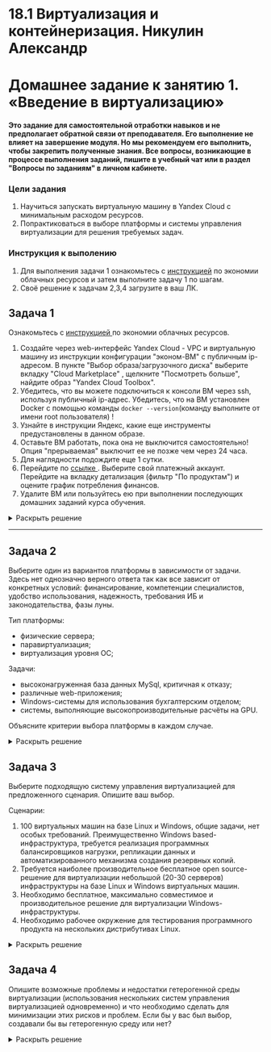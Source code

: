 # 18.1 Виртуализация и контейнеризация.  Никулин Александр
# Домашнее задание к занятию 1.  «Введение в виртуализацию»

#### Это задание для самостоятельной отработки навыков и не предполагает обратной связи от преподавателя. Его выполнение не влияет на завершение модуля. Но мы рекомендуем его выполнить, чтобы закрепить полученные знания.  Все вопросы, возникающие в процессе выполнения заданий, пишите в учебный чат или в раздел "Вопросы по заданиям" в личном кабинете.

### Цели задания
1. Научиться запускать виртуальную машину в Yandex Cloud с минимальным расходом ресурсов.
2. Попрактиковаться в выборе платформы  и системы управления виртуализации для решения требуемых задач.

### Инструкция к выполению

1. Для выполнения задачи 1 ознакомьтесь с [инструкцией](https://github.com/netology-code/devops-materials/blob/master/cloudwork.MD) по экономии облачных ресурсов и затем выполните задачу 1 по шагам.
2. Своё решение к задачам 2,3,4 загрузите  в ваш ЛК.
   
## Задача 1

Ознакомьтесь с [инструкцией ](https://github.com/netology-code/devops-materials/blob/master/cloudwork.MD) по экономии облачных ресурсов.

1. Создайте через web-интерфейс Yandex Cloud - VPC и виртуальную машину из инструкции конфигурации "эконом-ВМ" с публичным ip-адресом. В пункте "Выбор образа/загрузочного диска" выберите вкладку "Cloud Marketplace" , щелкните "Посмотреть больше", найдите образ "Yandex Cloud Toolbox".
2. Убедитесь, что вы можете подключиться к консоли ВМ через ssh, используя публичный ip-адрес. Убедитесь, что на ВМ установлен Docker с помощью команды ```docker --version```(команду выполните от имени root пользователя) !
3. Узнайте в инструкции Яндекс, какие еще инструменты предустановлены в данном образе.
4. Оставьте ВМ работать, пока она не выключится самостоятельно! Опция "прерываемая" выключит ее не позже чем через 24 часа. 
5. Для наглядности подождите еще 1 сутки.
6. Перейдите по [ссылке ](https://console.cloud.yandex.ru/billing?section=accounts). Выберите свой платежный аккаунт. Перейдите на вкладку детализация (фильтр "По продуктам") и оцените график потребления финансов.
7. Удалите ВМ или пользуйтесь ею при выполнении последующих домашних заданий курса обучения.

<details>
  <summary>Раскрыть решение</summary>

  - ![image](https://github.com/ADNikulin/netology/assets/44374132/000ea356-845f-45c6-88d8-8727c5334b2a)
  - ![image](https://github.com/ADNikulin/netology/assets/44374132/5d543777-bad2-453a-bb33-a9a31d2fb16b)
  - установка докера
    ```bash
    #!/bin/bash

    # Add Docker's official GPG key:
    sudo apt-get update &&
    sudo apt-get install ca-certificates curl gnupg -y &&
    sudo install -m 0755 -d /etc/apt/keyrings &&
    curl -fsSL https://download.docker.com/linux/ubuntu/gpg | sudo gpg --dearmor -o /etc/apt/keyrings/docker.gpg &&
    sudo chmod a+r /etc/apt/keyrings/docker.gpg &&
    
    # Add the repository to Apt sources:
    echo \
      "deb [arch=$(dpkg --print-architecture) signed-by=/etc/apt/keyrings/docker.gpg] https://download.docker.com/linux/ubuntu \
      $(. /etc/os-release && echo "$VERSION_CODENAME") stable" | \
      sudo tee /etc/apt/sources.list.d/docker.list > /dev/null &&
    sudo apt-get update &&
    sudo apt-get install docker-ce docker-ce-cli containerd.io docker-buildx-plugin docker-compose-plugin &&
    sudo docker run hello-world
    ```
  - ![image](https://github.com/ADNikulin/netology/assets/44374132/de957141-9fb1-44c7-b937-7a8b14dc287b)
  - ![image](https://github.com/ADNikulin/netology/assets/44374132/6cc3cd86-41ca-4d0a-b465-d2fa8f610a40)
  - Ну показывать как она отключиться не буду

</details>

---

## Задача 2

Выберите один из вариантов платформы в зависимости от задачи. Здесь нет однозначно верного ответа так как все зависит от конкретных условий: финансирование, компетенции специалистов, удобство использования, надежность, требования ИБ и законодательства, фазы луны.

Тип платформы:

- физические сервера;
- паравиртуализация;
- виртуализация уровня ОС;

Задачи:

- высоконагруженная база данных MySql, критичная к отказу;
- различные web-приложения;
- Windows-системы для использования бухгалтерским отделом;
- системы, выполняющие высокопроизводительные расчёты на GPU.

Объясните критерии выбора платформы в каждом случае.

<details>
   <summary>Раскрыть решение</summary>

   - высоконагруженная база данных MySql, критичная к отказу;
     > Смотрел бы в сторону виртуализации на уровне ОС, можно было бы создать класстер из несколких виртуальных серверов и управлять ими с помощью гипервизора.\
   - различные web-приложения;
     > Паравиртуализация или Виртуализация на уровне ОС. Особенно если зайти через терраформ, то можно создовать их как код. 
   - Windows-системы для использования бухгалтерским отделом;
     > У меня нет однозначного ответа. Думаю что паравиртуализация или виртуализация на уровне ОС. Да и хоть фищические сервера. Если говорить о физ серверах, \
     > то тут может сыгарть роль того, что доступ туда точно ни кто не получит, кроме того у кого есть доступ на эти сервера. С другой стороны всё равно все данные будут храниться в БД, а БД это отдельный сервис, так что для бухгалтеров на них будет развертка только клиентской части. Так что можно обойтись и разной виртуализацией.
   - системы, выполняющие высокопроизводительные расчёты на GPU.
     > Скорее всего физические сервера, дабы отдать ресурсы машины чисто на расчеты поставленных задач.
</details>

## Задача 3

Выберите подходящую систему управления виртуализацией для предложенного сценария. Опишите ваш выбор.

Сценарии:

1. 100 виртуальных машин на базе Linux и Windows, общие задачи, нет особых требований. Преимущественно Windows based-инфраструктура, требуется реализация программных балансировщиков нагрузки, репликации данных и автоматизированного механизма создания резервных копий.
2. Требуется наиболее производительное бесплатное open source-решение для виртуализации небольшой (20-30 серверов) инфраструктуры на базе Linux и Windows виртуальных машин.
3. Необходимо бесплатное, максимально совместимое и производительное решение для виртуализации Windows-инфраструктуры.
4. Необходимо рабочее окружение для тестирования программного продукта на нескольких дистрибутивах Linux.

<details>
   <summary>Раскрыть решение</summary>

   1. 100 виртуальных машин на базе Linux и Windows, общие задачи, нет особых требований. Преимущественно Windows based-инфраструктура, требуется реализация программных балансировщиков нагрузки, репликации данных и автоматизированного механизма создания резервных копий.
      > VMWare | XEN
   2. Требуется наиболее производительное бесплатное open source-решение для виртуализации небольшой (20-30 серверов) инфраструктуры на базе Linux и Windows виртуальных машин.
      > KVM
   3. Необходимо бесплатное, максимально совместимое и производительное решение для виртуализации Windows-инфраструктуры.
      > Hyper-v
   4. Необходимо рабочее окружение для тестирования программного продукта на нескольких дистрибутивах Linux.
      > VMWare | XEN

</details>

## Задача 4

Опишите возможные проблемы и недостатки гетерогенной среды виртуализации (использования нескольких систем управления виртуализацией одновременно) и что необходимо сделать для минимизации этих рисков и проблем. Если бы у вас был выбор, создавали бы вы гетерогенную среду или нет?

<details>
   <summary>Раскрыть решение</summary>

   > Гетерогенные виртуальные среды также могут быть неэффективны и сложны в управлении. Многие компании решили реализовывать пошаговую стратегию виртуализации ИТ-инфраструктуры, постепенно внедряя решения от различных производителей. Такой подход подразумевает, что определенные типы устройств выполняют соответственные задачи, и при этом компания зависит от продукции не одного вендора. Учитывая тот факт, что для управления таким «лоскутным одеялом» требуется целый набор специалистов различного профиля, данный способ виртуализации инфраструктуры является дорогостоящим и неэффективным в долгосрочной перспективе, поскольку, по мере развития технологий, компании стремятся обеспечить легкость в управлении, совместимость различных систем и масштабируемость инфраструктуры
   > Я бы выбирал одну систему управления и развивался бы в ней, при чем выбирал бы ту систему, где можно представить инфраструктуру как код, что бы можно было мигрировать на разных вендеров в случае необходимости. 
</details>
